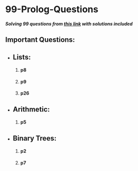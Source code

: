 # 99-Prolog-Questions

##### Solving 99 questions from [this link][link] with solutions included

[link]:https://sites.google.com/site/prologsite/prolog-problems

## Important Questions:

* ## Lists:
    1. #### p8
    2. #### p9
    3. #### p26

* ## Arithmetic:
    1. #### p5

* ## Binary Trees:

    1. #### p2
    2. #### p7

